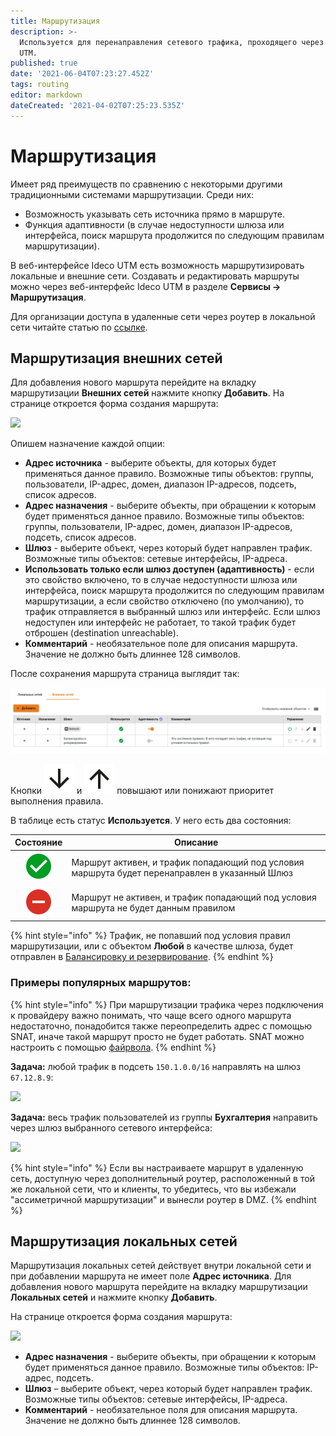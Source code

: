 ```yaml
---
title: Маршрутизация
description: >-
  Используется для перенаправления сетевого трафика, проходящего через Ideco
  UTM.
published: true
date: '2021-06-04T07:23:27.452Z'
tags: routing
editor: markdown
dateCreated: '2021-04-02T07:25:23.535Z'
---
```


# Маршрутизация

Имеет ряд преимуществ по сравнению с некоторыми другими традиционными системами маршрутизации. Среди них:

* Возможность указывать сеть источника прямо в маршруте.
* Функция адаптивности (в случае недоступности шлюза или интерфейса, поиск маршрута продолжится по следующим правилам маршрутизации).

В веб-интерфейсе Ideco UTM есть возможность маршрутизировать локальные и внешние сети. Создавать и редактировать маршруты можно через веб-интерфейс Ideco UTM в разделе **Сервисы -> Маршрутизация**.

Для организации доступа в удаленные сети через роутер в локальной сети читайте статью по [ссылке](vpn-tunnel-protocols/client-to-site/features.md).

## Маршрутизация внешних сетей

Для добавления нового маршрута перейдите на вкладку маршрутизации **Внешних сетей** нажмите кнопку **Добавить**. На странице откроется форма создания маршрута:

![](../../.gitbook/assets/route\_out\_net.png)

Опишем назначение каждой опции:

* **Адрес источника** - выберите объекты, для которых будет применяться данное правило. Возможные типы объектов: группы, пользователи, IP-адрес, домен, диапазон IP-адресов, подсеть, список адресов.
* **Адрес назначения** - выберите объекты, при обращении к которым будет применяться данное правило. Возможные типы объектов: группы, пользователи, IP-адрес, домен, диапазон IP-адресов, подсеть, список адресов.
* **Шлюз** - выберите объект, через который будет направлен трафик. Возможные типы объектов: сетевые интерфейсы, IP-адреса.
* **Использовать только если шлюз доступен (адаптивность)** - если это свойство включено, то в случае недоступности шлюза или интерфейса, поиск маршрута продолжится по следующим правилам маршрутизации, а если свойство отключено (по умолчанию), то трафик отправляется в выбранный шлюз или интерфейс. Если шлюз недоступен или интерфейс не работает, то такой трафик будет отброшен (destination unreachable).
* **Комментарий** - необязательное поле для описания маршрута. Значение не должно быть длиннее 128 символов.

После сохранения маршрута страница выглядит так:

![](../../.gitbook/assets/routing-outside.png)

Кнопки ![](../../.gitbook/assets/mdiarrowdown.svg) и ![](../../.gitbook/assets/mdiarrowup.svg) повышают или понижают приоритет выполнения правила.

В таблице есть статус **Используется**. У него есть два состояния:

|                                     Состояние                                     | Описание                                                                                       |
| :-------------------------------------------------------------------------------: | ---------------------------------------------------------------------------------------------- |
| ![mdicheckboxmarkedcircle.svg](../../.gitbook/assets/mdicheckboxmarkedcircle.svg) | Маршрут активен, и трафик попадающий под условия маршрута будет перенаправлен в указанный Шлюз |
|                   ![frame.svg](../../.gitbook/assets/frame.svg)                   | Маршрут не активен, и трафик попадающий под условия маршрута не будет данным правилом          |

{% hint style="info" %}
Трафик, не попавший под условия правил маршрутизации, или с объектом **Любой** в качестве шлюза, будет отправлен в [Балансировку и резервирование](../connection-to-provider/multiple-simultaneous-connections.md).
{% endhint %}

### Примеры популярных маршрутов:

{% hint style="info" %}
При маршрутизации трафика через подключения к провайдеру важно понимать, что чаще всего одного маршрута недостаточно, понадобится также переопределить адрес с помощью SNAT, иначе такой маршрут просто не будет работать. SNAT можно настроить с помощью [файрвола](../access-rules/firewall.md).
{% endhint %}

**Задача:** любой трафик в подсеть `150.1.0.0/16` направлять на шлюз `67.12.8.9`:

![](../../.gitbook/assets/route\_123.png)

**Задача:** весь трафик пользователей из группы **Бухгалтерия** направить через шлюз выбранного сетевого интерфейса:

![](../../.gitbook/assets/route\_12345.png)

{% hint style="info" %}
Если вы настраиваете маршрут в удаленную сеть, доступную через дополнительный роутер, расположенный в той же локальной сети, что и клиенты, то убедитесь, что вы избежали "ассиметричной маршрутизации" и вынесли роутер в DMZ.
{% endhint %}

## Маршрутизация локальных сетей

Маршрутизация локальных сетей действует внутри локальной сети и при добавлении маршрута не имеет поле **Адрес источника**. Для добавления нового маршрута перейдите на вкладку маршрутизации **Локальных сетей** и нажмите кнопку **Добавить**.

На странице откроется форма создания маршрута:

![](../../.gitbook/assets/route\_local.png)

* **Адрес назначения** - выберите объекты, при обращении к которым будет применяться данное правило. Возможные типы объектов: IP-адрес, подсеть.
* **Шлюз** – выберите объект, через который будет направлен трафик. Возможные типы объектов: сетевые интерфейсы, IP-адреса.
* **Комментарий** - необязательное поля для описания маршрута. Значение не должно быть длиннее 128 символов.
